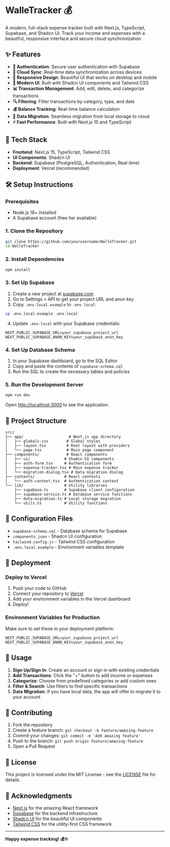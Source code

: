 # WalleTracker 💰

A modern, full-stack expense tracker built with Next.js, TypeScript, Supabase, and Shadcn UI. Track your income and expenses with a beautiful, responsive interface and secure cloud synchronization.

## ✨ Features

- **🔐 Authentication**: Secure user authentication with Supabase
- **💾 Cloud Sync**: Real-time data synchronization across devices
- **📱 Responsive Design**: Beautiful UI that works on desktop and mobile
- **🎨 Modern UI**: Built with Shadcn UI components and Tailwind CSS
- **📊 Transaction Management**: Add, edit, delete, and categorize transactions
- **🔍 Filtering**: Filter transactions by category, type, and date
- **💰 Balance Tracking**: Real-time balance calculation
- **🔄 Data Migration**: Seamless migration from local storage to cloud
- **⚡ Fast Performance**: Built with Next.js 15 and TypeScript

## 🚀 Tech Stack

- **Frontend**: Next.js 15, TypeScript, Tailwind CSS
- **UI Components**: Shadcn UI
- **Backend**: Supabase (PostgreSQL, Authentication, Real-time)
- **Deployment**: Vercel (recommended)

## 🛠️ Setup Instructions

### Prerequisites

- Node.js 18+ installed
- A Supabase account (free tier available)

### 1. Clone the Repository

```bash
git clone https://github.com/yourusername/WalleTracker.git
cd WalleTracker
```

### 2. Install Dependencies

```bash
npm install
```

### 3. Set Up Supabase

1. Create a new project at [supabase.com](https://supabase.com)
2. Go to Settings > API to get your project URL and anon key
3. Copy `.env.local.example` to `.env.local`:

```bash
cp .env.local.example .env.local
```

4. Update `.env.local` with your Supabase credentials:

```env
NEXT_PUBLIC_SUPABASE_URL=your_supabase_project_url
NEXT_PUBLIC_SUPABASE_ANON_KEY=your_supabase_anon_key
```

### 4. Set Up Database Schema

1. In your Supabase dashboard, go to the SQL Editor
2. Copy and paste the contents of `supabase-schema.sql`
3. Run the SQL to create the necessary tables and policies

### 5. Run the Development Server

```bash
npm run dev
```

Open [http://localhost:3000](http://localhost:3000) to see the application.

## 📁 Project Structure

```
src/
├── app/                    # Next.js app directory
│   ├── globals.css        # Global styles
│   ├── layout.tsx         # Root layout with providers
│   └── page.tsx           # Main page component
├── components/            # React components
│   ├── ui/               # Shadcn UI components
│   ├── auth-form.tsx     # Authentication form
│   ├── expense-tracker.tsx # Main expense tracker
│   └── migration-dialog.tsx # Data migration dialog
├── contexts/             # React contexts
│   └── auth-context.tsx  # Authentication context
└── lib/                  # Utility libraries
    ├── supabase.ts       # Supabase client configuration
    ├── supabase-service.ts # Database service functions
    ├── data-migration.ts # Local storage migration
    └── utils.ts          # Utility functions
```

## 🔧 Configuration Files

- `supabase-schema.sql` - Database schema for Supabase
- `components.json` - Shadcn UI configuration
- `tailwind.config.js` - Tailwind CSS configuration
- `.env.local.example` - Environment variables template

## 🚀 Deployment

### Deploy to Vercel

1. Push your code to GitHub
2. Connect your repository to [Vercel](https://vercel.com)
3. Add your environment variables in the Vercel dashboard
4. Deploy!

### Environment Variables for Production

Make sure to set these in your deployment platform:

```env
NEXT_PUBLIC_SUPABASE_URL=your_supabase_project_url
NEXT_PUBLIC_SUPABASE_ANON_KEY=your_supabase_anon_key
```

## 📱 Usage

1. **Sign Up/Sign In**: Create an account or sign in with existing credentials
2. **Add Transactions**: Click the "+" button to add income or expenses
3. **Categorize**: Choose from predefined categories or add custom ones
4. **Filter & Search**: Use filters to find specific transactions
5. **Data Migration**: If you have local data, the app will offer to migrate it to your account

## 🤝 Contributing

1. Fork the repository
2. Create a feature branch: `git checkout -b feature/amazing-feature`
3. Commit your changes: `git commit -m 'Add amazing feature'`
4. Push to the branch: `git push origin feature/amazing-feature`
5. Open a Pull Request

## 📄 License

This project is licensed under the MIT License - see the [LICENSE](LICENSE) file for details.

## 🙏 Acknowledgments

- [Next.js](https://nextjs.org) for the amazing React framework
- [Supabase](https://supabase.com) for the backend infrastructure
- [Shadcn UI](https://ui.shadcn.com) for the beautiful UI components
- [Tailwind CSS](https://tailwindcss.com) for the utility-first CSS framework

---

**Happy expense tracking! 💰✨**
